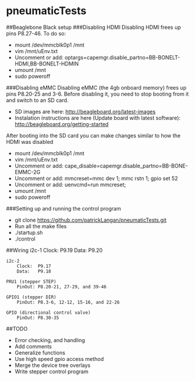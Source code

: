 pneumaticTests
==============

##Beaglebone Black setup
###Disabling HDMI
Disabling HDMI frees up pins P8.27-46.  To do so:
- mount /dev/mmcblk0p1  /mnt
- vim /mnt/uEnv.txt
- Uncomment or add: optargs=capemgr.disable_partno=BB-BONELT-HDMI,BB-BONELT-HDMIN
- umount /mnt
- sudo poweroff

###Disabling eMMC
Disabling eMMC (the 4gb onboard memory) frees up pins P8.20-25 and 3-6.  Before disabling it, you need to stop booting from it and switch to an SD card.
- SD images are here: http://beagleboard.org/latest-images
- Instalation instructions are here (Update board with latest software): http://beagleboard.org/getting-started

After booting into the SD card you can make changes similar to how the HDMI was disabled
- mount /dev/mmcblk0p1  /mnt
- vim /mnt/uEnv.txt
- Uncomment or add: cape_disable=capemgr.disable_partno=BB-BONE-EMMC-2G
- Uncomment or add: mmcreset=mmc dev 1; mmc rstn 1; gpio set 52
- Uncomment or add: uenvcmd=run mmcreset;
- umount /mnt
- sudo poweroff

###Setting up and running the control program
- git clone https://github.com/patrickLangan/pneumaticTests.git
- Run all the make files
- ./startup.sh
- ./control

##Wiring
	i2c-1
		Clock:	P9.19
		Data:	P9.20

	i2c-2
		Clock:	P9.17
		Data:	P9.18

	PRU1 (stepper STEP)
		PinOut:	P8.20-21, 27-29, and 39-46

	GPIO1 (stepper DIR)
		PinOut: P8.3-6, 12-12, 15-16, and 22-26

	GPIO (directional control valve)
		PinOut: P8.30-35

##TODO
- Error checking, and handling
- Add comments
- Generalize functions
- Use high speed gpio access method
- Merge the device tree overlays
- Write stepper control program

